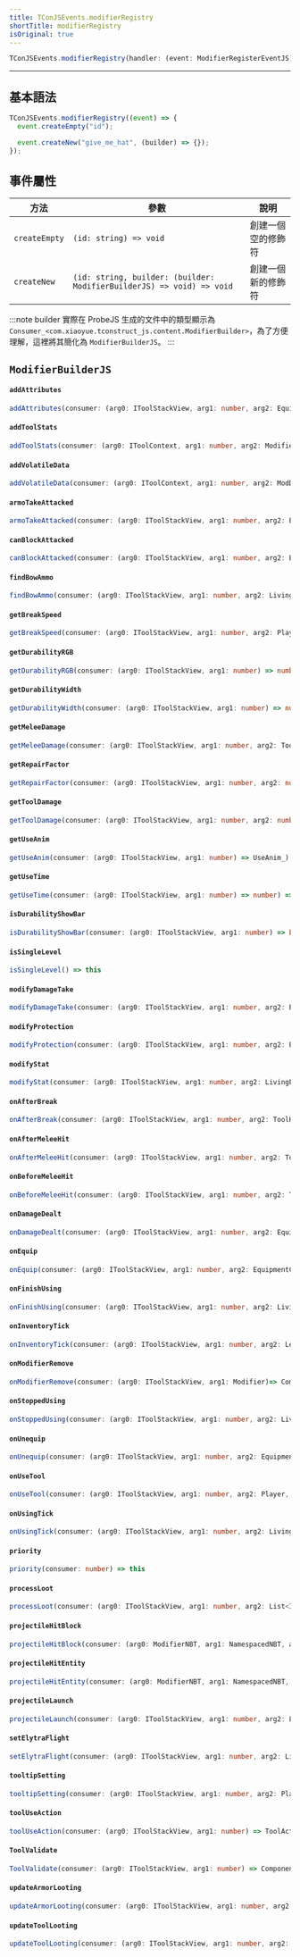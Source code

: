 ```yaml
---
title: TConJSEvents.modifierRegistry
shortTitle: modifierRegistry
isOriginal: true
---
```


```ts
TConJSEvents.modifierRegistry(handler: (event: ModifierRegisterEventJS) => void): void
```

---

## 基本語法

```js
TConJSEvents.modifierRegistry((event) => {
  event.createEmpty("id");

  event.createNew("give_me_hat", (builder) => {});
});
```

## 事件屬性

| 方法          | 參數                                                                  | 說明               |
| ------------- | --------------------------------------------------------------------- | ------------------ |
| `createEmpty` | `(id: string) => void`                                                | 創建一個空的修飾符 |
| `createNew`   | `(id: string, builder: (builder: ModifierBuilderJS) => void) => void` | 創建一個新的修飾符 |

:::note
builder 實際在 ProbeJS 生成的文件中的類型顯示為 `Consumer_<com.xiaoyue.tconstruct_js.content.ModifierBuilder>`，為了方便理解，這裡將其簡化為 `ModifierBuilderJS`。
:::

## `ModifierBuilderJS`

<!-- | 方法                  | 參數                                                                                                                                                                                | 說明 |
| --------------------- | ----------------------------------------------------------------------------------------------------------------------------------------------------------------------------------- | ---- |
| `addAttributes`       | `(consumer: (arg0: IToolStackView, arg1: number, arg2: EquipmentSlot, arg3: Map<ResourceLocation, AttributeModifier>) => Map_<ResourceLocation, AttributeModifier>) => this`        |      |
| `addToolStats`        | `(consumer: (arg0: IToolContext, arg1: number, arg2: ModifierStatsBuilder) => void) => this`                                                                                        |      |
| `addVolatileData`     | `(consumer: (arg0: IToolContext, arg1: number, arg2: ModDataNBT) => void) => this`                                                                                                  |      |
| `armoTakeAttacked`    | `(consumer: (arg0: IToolStackView, arg1: number, arg2: EquipmentContext, arg3: EquipmentSlot, arg4: DamageSource, arg5: number) => boolean) => this`                                |      |
| `canBlockAttacked`    | `(consumer: (arg0: IToolStackView, arg1: number, arg2: EquipmentContext, arg3: EquipmentSlot, arg4: DamageSource, arg5: number) => boolean) => this`                                |      |
| `findBowAmmo`         | `(consumer: (arg0: IToolStackView, arg1: number, arg2: LivingEntity, arg3: ItemStack, arg4: Predicate<ItemStack>) => ItemStack_) => this`                                           |      |
| `getBreakSpeed`       | `(consumer: (arg0: IToolStackView, arg1: number, arg2: PlayerEvent$BreakSpeed, arg3: Direction, arg4: boolean, arg5: number) => void) => this`                                      |      |
| `getDurabilityRGB`    | `(consumer: (arg0: IToolStackView, arg1: number) => number) => this`                                                                                                                |      |
| `getDurabilityWidth`  | `(consumer: (arg0: IToolStackView, arg1: number) => number) => this`                                                                                                                |      |
| `getMeleeDamage`      | `(consumer: (arg0: IToolStackView, arg1: number, arg2: ToolAttackContext, arg3: number, arg4: number) => number) => this`                                                           |      |
| `getRepairFactor`     | `(consumer: (arg0: IToolStackView, arg1: number, arg2: number) => number) => this`                                                                                                  |      |
| `getToolDamage`       | `(consumer: (arg0: IToolStackView, arg1: number, arg2: number, arg3: LivingEntity) => number) => this`                                                                              |      |
| `getUseAnim`          | `(consumer: (arg0: IToolStackView, arg1: number) => UseAnim_) => this`                                                                                                              |      |
| `getUseTime`          | `(consumer: (arg0: IToolStackView, arg1: number) => number) => this`                                                                                                                |      |
| `isDurabilityShowBar` | `(consumer: (arg0: IToolStackView, arg1: number) => boolean) => this`                                                                                                               |      |
| `isSingleLevel`       | `() => this`                                                                                                                                                                        |      |
| `modifyDamageTake`    | `(consumer: (arg0: IToolStackView, arg1: number, arg2: EquipmentContext, arg3: EquipmentSlot, arg4: DamageSource, arg5: number) => number) => this`                                 |      |
| `modifyProtection`    | `(consumer: (arg0: IToolStackView, arg1: number, arg2: EquipmentContext, arg3: EquipmentSlot, arg4: DamageSource, arg5: number) => number) => this`                                 |      |
| `modifyStat`          | `(consumer: (arg0: IToolStackView, arg1: number, arg2: LivingEntity, arg3: FloatToolStat, arg4: number, arg5: number) => number) => this`                                           |      |
| `onAfterBreak`        | `(consumer: (arg0: IToolStackView, arg1: number, arg2: ToolHarvestContext)=> void) => this`                                                                                         |      |
| `onAfterMeleeHit`     | `(consumer: (arg0: IToolStackView, arg1: number, arg2: ToolAttackContext, arg3: number) => void) => this`                                                                           |      |
| `onBeforeMeleeHit`    | `(consumer: (arg0: IToolStackView, arg1: number, arg2: ToolAttackContext, arg3: number, arg4: number, arg5: number) => number) => this`                                             |      |
| `onDamageDealt`       | `(consumer: (arg0: IToolStackView, arg1: number, arg2: EquipmentContext, arg3: EquipmentSlot, arg4: LivingEntity, arg5: DamageSource, arg6: number, arg7: boolean)=> void) => this` |      |
| `onEquip`             | `(consumer: (arg0: IToolStackView, arg1: number, arg2: EquipmentChangeContext) => void) => this`                                                                                    |      |
| `onFinishUsing`       | `(consumer: (arg0: IToolStackView, arg1: number, arg2: LivingEntity) => void) => this`                                                                                              |      |
| `onInventoryTick`     | `(consumer: (arg0: IToolStackView, arg1: number, arg2: Level, arg3: LivingEntity, arg4: number, arg5: boolean, arg6: boolean, arg7: ItemStack)=> void) => this`                     |      |
| `onModifierRemove`    | `(consumer: (arg0: IToolStackView, arg1: Modifier)=> Component_) => this`                                                                                                           |      |
| `onStoppedUsing`      | `(consumer: (arg0: IToolStackView, arg1: number, arg2: LivingEntity, arg3: number) => void) => this`                                                                                |      |
| `onUnequip`           | `(consumer: (arg0: IToolStackView, arg1: number, arg2: EquipmentChangeContext) => void) => this`                                                                                    |      |
| `onUseTool`           | `(consumer: (arg0: IToolStackView, arg1: number, arg2: Player, arg3: InteractionHand, arg4: InteractionSource) => boolean) => this`                                                 |      |
| `onUsingTick`         | `(consumer: (arg0: IToolStackView, arg1: number, arg2: LivingEntity, arg3: number) => void) => this`                                                                                |      |
| `priority`            | `(consumer: number) => this`                                                                                                                                                        |      |
| `processLoot`         | `(consumer: (arg0: IToolStackView, arg1: number, arg2: List<ItemStack>, arg3: LootContext) => void) => this`                                                                        |      |
| `projectileHitBlock`  | `(consumer: (arg0: ModifierNBT, arg1: NamespacedNBT, arg2: number, arg3: Projectile, arg4: BlockHitResult, arg5: LivingEntity) => boolean) => this`                                 |      |
| `projectileHitEntity` | `(consumer: (arg0: ModifierNBT, arg1: NamespacedNBT, arg2: number, arg3: Projectile, arg4: EntityHitResult, arg5: LivingEntity, arg6: LivingEntity) => boolean) => this`            |      |
| `projectileLaunch`    | `(consumer: (arg0: IToolStackView, arg1: number, arg2: LivingEntity, arg3: Projectile, arg4: AbstractArrow, arg5: NamespacedNBT, arg6: boolean) => void) => this`                   |      |
| `setElytraFlight`     | `(consumer: (arg0: IToolStackView, arg1: number, arg2: LivingEntity, arg3: number) => boolean) => this`                                                                             |      |
| `tooltipSetting`      | `(consumer: (arg0: IToolStackView, arg1: number, arg2: Player, arg3: List<Component>, arg4: TooltipKey, arg5: TooltipFlag)=> void) => this`                                         |      |
| `toolUseAction`       | `(consumer: (arg0: IToolStackView, arg1: number) => ToolAction_) => this`                                                                                                           |      |
| `ToolValidate`        | `(consumer: (arg0: IToolStackView, arg1: number) => Component_) => this`                                                                                                            |      |
| `updateArmorLooting`  | `(consumer: (arg0: IToolStackView, arg1: number, arg2: LootingContext, arg3: EquipmentContext, arg4: EquipmentSlot, arg5: number) => number) => this`                               |      |
| `updateToolLooting`   | `(consumer: (arg0: IToolStackView, arg1: number, arg2: LootingContext, arg3: number) => number) => this`                                                                            |      | -->

#### `addAttributes`

```ts
addAttributes(consumer: (arg0: IToolStackView, arg1: number, arg2: EquipmentSlot, arg3: Map<ResourceLocation, AttributeModifier>) => Map_<ResourceLocation, AttributeModifier>) => this
```


#### `addToolStats`

```ts
addToolStats(consumer: (arg0: IToolContext, arg1: number, arg2: ModifierStatsBuilder) => void) => this
```


#### `addVolatileData`

```ts
addVolatileData(consumer: (arg0: IToolContext, arg1: number, arg2: ModDataNBT) => void) => this
```


#### `armoTakeAttacked`

```ts
armoTakeAttacked(consumer: (arg0: IToolStackView, arg1: number, arg2: EquipmentContext, arg3: EquipmentSlot, arg4: DamageSource, arg5: number) => boolean) => this
```


#### `canBlockAttacked`

```ts
canBlockAttacked(consumer: (arg0: IToolStackView, arg1: number, arg2: EquipmentContext, arg3: EquipmentSlot, arg4: DamageSource, arg5: number) => boolean) => this
```


#### `findBowAmmo`

```ts
findBowAmmo(consumer: (arg0: IToolStackView, arg1: number, arg2: LivingEntity, arg3: ItemStack, arg4: Predicate<ItemStack>) => ItemStack_) => this
```


#### `getBreakSpeed`

```ts
getBreakSpeed(consumer: (arg0: IToolStackView, arg1: number, arg2: PlayerEvent$BreakSpeed, arg3: Direction, arg4: boolean, arg5: number) => void) => this
```


#### `getDurabilityRGB`

```ts
getDurabilityRGB(consumer: (arg0: IToolStackView, arg1: number) => number) => this
```


#### `getDurabilityWidth`

```ts
getDurabilityWidth(consumer: (arg0: IToolStackView, arg1: number) => number) => this
```


#### `getMeleeDamage`

```ts
getMeleeDamage(consumer: (arg0: IToolStackView, arg1: number, arg2: ToolAttackContext, arg3: number, arg4: number) => number) => this
```


#### `getRepairFactor`

```ts
getRepairFactor(consumer: (arg0: IToolStackView, arg1: number, arg2: number) => number) => this
```


#### `getToolDamage`

```ts
getToolDamage(consumer: (arg0: IToolStackView, arg1: number, arg2: number, arg3: LivingEntity) => number) => this
```


#### `getUseAnim`

```ts
getUseAnim(consumer: (arg0: IToolStackView, arg1: number) => UseAnim_) => this
```


#### `getUseTime`

```ts
getUseTime(consumer: (arg0: IToolStackView, arg1: number) => number) => this
```


#### `isDurabilityShowBar`

```ts
isDurabilityShowBar(consumer: (arg0: IToolStackView, arg1: number) => boolean) => this
```


#### `isSingleLevel`

```ts
isSingleLevel() => this
```


#### `modifyDamageTake`

```ts
modifyDamageTake(consumer: (arg0: IToolStackView, arg1: number, arg2: EquipmentContext, arg3: EquipmentSlot, arg4: DamageSource, arg5: number) => number) => this
```


#### `modifyProtection`

```ts
modifyProtection(consumer: (arg0: IToolStackView, arg1: number, arg2: EquipmentContext, arg3: EquipmentSlot, arg4: DamageSource, arg5: number) => number) => this
```


#### `modifyStat`

```ts
modifyStat(consumer: (arg0: IToolStackView, arg1: number, arg2: LivingEntity, arg3: FloatToolStat, arg4: number, arg5: number) => number) => this
```


#### `onAfterBreak`

```ts
onAfterBreak(consumer: (arg0: IToolStackView, arg1: number, arg2: ToolHarvestContext)=> void) => this
```


#### `onAfterMeleeHit`

```ts
onAfterMeleeHit(consumer: (arg0: IToolStackView, arg1: number, arg2: ToolAttackContext, arg3: number) => void) => this
```


#### `onBeforeMeleeHit`

```ts
onBeforeMeleeHit(consumer: (arg0: IToolStackView, arg1: number, arg2: ToolAttackContext, arg3: number, arg4: number, arg5: number) => number) => this
```


#### `onDamageDealt`

```ts
onDamageDealt(consumer: (arg0: IToolStackView, arg1: number, arg2: EquipmentContext, arg3: EquipmentSlot, arg4: LivingEntity, arg5: DamageSource, arg6: number, arg7: boolean)=> void) => this
```


#### `onEquip`

```ts
onEquip(consumer: (arg0: IToolStackView, arg1: number, arg2: EquipmentChangeContext) => void) => this
```


#### `onFinishUsing`

```ts
onFinishUsing(consumer: (arg0: IToolStackView, arg1: number, arg2: LivingEntity) => void) => this
```


#### `onInventoryTick`

```ts
onInventoryTick(consumer: (arg0: IToolStackView, arg1: number, arg2: Level, arg3: LivingEntity, arg4: number, arg5: boolean, arg6: boolean, arg7: ItemStack)=> void) => this
```


#### `onModifierRemove`

```ts
onModifierRemove(consumer: (arg0: IToolStackView, arg1: Modifier)=> Component_) => this
```


#### `onStoppedUsing`

```ts
onStoppedUsing(consumer: (arg0: IToolStackView, arg1: number, arg2: LivingEntity, arg3: number) => void) => this
```


#### `onUnequip`

```ts
onUnequip(consumer: (arg0: IToolStackView, arg1: number, arg2: EquipmentChangeContext) => void) => this
```


#### `onUseTool`

```ts
onUseTool(consumer: (arg0: IToolStackView, arg1: number, arg2: Player, arg3: InteractionHand, arg4: InteractionSource) => boolean) => this
```


#### `onUsingTick`

```ts
onUsingTick(consumer: (arg0: IToolStackView, arg1: number, arg2: LivingEntity, arg3: number) => void) => this
```


#### `priority`

```ts
priority(consumer: number) => this
```


#### `processLoot`

```ts
processLoot(consumer: (arg0: IToolStackView, arg1: number, arg2: List<ItemStack>, arg3: LootContext) => void) => this
```


#### `projectileHitBlock`

```ts
projectileHitBlock(consumer: (arg0: ModifierNBT, arg1: NamespacedNBT, arg2: number, arg3: Projectile, arg4: BlockHitResult, arg5: LivingEntity) => boolean) => this
```


#### `projectileHitEntity`

```ts
projectileHitEntity(consumer: (arg0: ModifierNBT, arg1: NamespacedNBT, arg2: number, arg3: Projectile, arg4: EntityHitResult, arg5: LivingEntity, arg6: LivingEntity) => boolean) => this
```


#### `projectileLaunch`

```ts
projectileLaunch(consumer: (arg0: IToolStackView, arg1: number, arg2: LivingEntity, arg3: Projectile, arg4: AbstractArrow, arg5: NamespacedNBT, arg6: boolean) => void) => this
```


#### `setElytraFlight`

```ts
setElytraFlight(consumer: (arg0: IToolStackView, arg1: number, arg2: LivingEntity, arg3: number) => boolean) => this
```


#### `tooltipSetting`

```ts
tooltipSetting(consumer: (arg0: IToolStackView, arg1: number, arg2: Player, arg3: List<Component>, arg4: TooltipKey, arg5: TooltipFlag)=> void) => this
```


#### `toolUseAction`

```ts
toolUseAction(consumer: (arg0: IToolStackView, arg1: number) => ToolAction_) => this
```


#### `ToolValidate`

```ts
ToolValidate(consumer: (arg0: IToolStackView, arg1: number) => Component_) => this
```


#### `updateArmorLooting`

```ts
updateArmorLooting(consumer: (arg0: IToolStackView, arg1: number, arg2: LootingContext, arg3: EquipmentContext, arg4: EquipmentSlot, arg5: number) => number) => this
```


#### `updateToolLooting`

```ts
updateToolLooting(consumer: (arg0: IToolStackView, arg1: number, arg2: LootingContext, arg3: number) => number) => this
```

